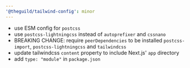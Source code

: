 ```yaml
---
'@theguild/tailwind-config': minor
---
```


- use ESM config for `postcss`
- use `postcss-lightningcss` instead of `autoprefixer` and `cssnano`
- BREAKING CHANGE: require `peerDependencies` to be installed `postcss-import`, `postcss-lightningcss` and `tailwindcss`
- update tailwindcss `content` property to include Next.js' `app` directory
- add `type: "module"` in `package.json` 
